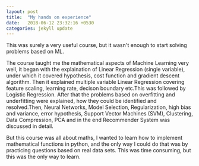 ```yaml
---
layout: post
title:  "My hands on experience"
date:   2018-06-12 23:32:16 +0530
categories: jekyll update
---
```

 This was surely a very useful course, but it wasn't enough to start solving problems based on ML.
 
 The course taught me the mathematical aspects of Machine Learning very well, it began with the explaination of Linear Regression (single variable), under which it covered hypothesis, cost function and gradient descent algorithm. Then it explained multiple variable Linear Regression covering feature scaling, learning rate, decison boundary etc.This was followed by Logistic Regression. 
 After that the problems based on overfitting and underfitting were explained, how they could be identified and resolved.Then, Neural Networks, Model Selection, Regularization, high bias and variance, error hypothesis, Support Vector Machines (SVM), Clustering, Data Compression, PCA and in the end Recommender System was discussed in detail.

 But this course was all about maths, I wanted to learn how to implement mathematical functions in python, and the only way I could do that was by practicing questions based on real data sets. This was time consuming, but this was the only way to learn. 

